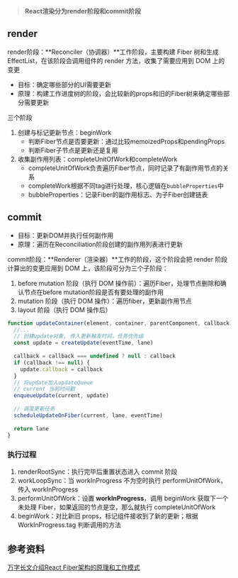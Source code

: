 >  **React渲染分为render阶段和commit阶段**

## render

render阶段：**Reconciler（协调器）**工作阶段，主要构建 Fiber 树和生成 EffectList，在该阶段会调用组件的 render 方法，收集了需要应用到 DOM 上的变更

- 目标：确定哪些部分的UI需要更新
- 原理：构建工作进度树的阶段，会比较新的props和旧的Fiber树来确定哪些部分需要更新

三个阶段

1. 创建与标记更新节点：beginWork
   - 判断Fiber节点是否要更新：通过比较memoizedProps和pendingProps
   - 判断Fiber子节点是更新还是复用
2. 收集副作用列表：completeUnitOfWork和completeWork
   - completeUnitOfWork负责遍历Fiber节点，同时记录了有副作用节点的关系
   - completeWork根据不同tag进行处理，核心逻辑在`bubbleProperties`中
   - bubbleProperties：记录Fiber的副作用标志、为子Fiber创建链表



## commit

- 目标：更新DOM并执行任何副作用
- 原理：遍历在Reconciliation阶段创建的副作用列表进行更新

commit阶段：**Renderer（渲染器）**工作的阶段，这个阶段会把 render 阶段计算出的变更应用到 DOM 上，该阶段可分为三个子阶段：

1. before mutation 阶段（执行 DOM 操作前）：遍历Fiber，处理节点删除和确认节点在before mutation阶段是否有要处理的副作用
2. mutation 阶段（执行 DOM 操作）：遍历fiber，更新副作用节点
3. layout 阶段（执行 DOM 操作后）



```javascript
function updateContainer(element, container, parentComponent, callback) {
  //...
  // 创建update对象, 传入更新触发时间，任务优先级
  const update = createUpdate(eventTime, lane)
  
  callback = callback === undefined ? null : callback
  if (callback !== null) {
    update.callback = callback
  }
  // 将update加入updateQueue
  // current 当前时间戳
  enqueueUpdate(current, update)
  
  // 调度更新任务
  scheduleUpdateOnFiber(current, lane, eventTime)
  
  return lane
}
```



### 执行过程

1. renderRootSync：执行完毕后重置状态进入 commit 阶段
2. workLoopSync：当 workInProgress 不为空时执行 performUnitOfWork，传入 workInProgress
3. performUnitOfWork：设置 **workInProgress**，调用 beginWork 获取下一个未处理 Fiber，如果返回的节点是空，那么就执行 completeUnitOfWork
4. beginWork：对比新旧 props，标记组件接收到了新的更新；根据 WorkInProgress.tag 判断调用的方法



## 参考资料

[万字长文介绍React Fiber架构的原理和工作模式](https://juejin.cn/post/7300875360371343399)